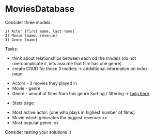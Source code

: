 # MoviesDatabase

Consider three models: 
```
1) Actor [first name, last name]
2) Movie [name, revenue]
3) Genre [name]
```
Tasks:
 - think about relationships between each od the models (do not overcomplicate it, lets assume that film has one genre).
 - create CRUD for those 3 models -> addidtional information on index page:
  * Actors - 3 movies they played in
  * Movie - genre
  * Genre - amout of films from this genre
 Sorting / filtering -> [help here](https://github.com/activerecord-hackery/ransack)
 - Stats page:
  * Most active actor: [one who plays in highest number of films]
  * Movie which generates the biggest revenue: xx 
  * Most popular genre: xx
  
Consider testing your solutions :)
